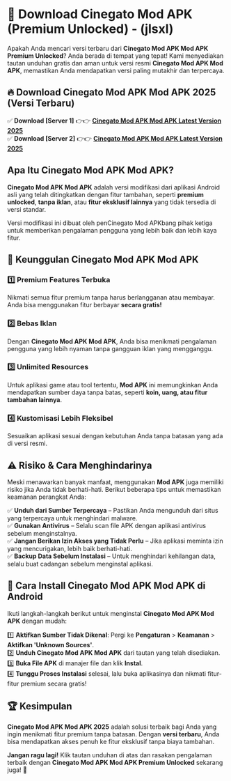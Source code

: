 

# 🎯 Download Cinegato Mod APK (Premium Unlocked) -  (jlsxl) 

Apakah Anda mencari versi terbaru dari **Cinegato Mod APK Mod APK Premium Unlocked**? Anda berada di tempat yang tepat! Kami menyediakan tautan unduhan gratis dan aman untuk versi resmi **Cinegato Mod APK Mod APK**, memastikan Anda mendapatkan versi paling mutakhir dan terpercaya.

## 🔥 Download Cinegato Mod APK Mod APK 2025 (Versi Terbaru)

✅ **Download [Server 1]** 👉👉 [**Cinegato Mod APK Mod APK Latest Version 2025**](https://apkcomod.com?title=Cinegato_Mod_APK)  
✅ **Download [Server 2]** 👉👉 [**Cinegato Mod APK Mod APK Latest Version 2025**](https://apkcomod.com?title=Cinegato_Mod_APK)  

## Apa Itu Cinegato Mod APK Mod APK?

**Cinegato Mod APK Mod APK** adalah versi modifikasi dari aplikasi Android asli yang telah ditingkatkan dengan fitur tambahan, seperti **premium unlocked**, **tanpa iklan**, atau **fitur eksklusif lainnya** yang tidak tersedia di versi standar.

Versi modifikasi ini dibuat oleh penCinegato Mod APKbang pihak ketiga untuk memberikan pengalaman pengguna yang lebih baik dan lebih kaya fitur.

## 🎯 Keunggulan Cinegato Mod APK Mod APK

### 1️⃣ Premium Features Terbuka
Nikmati semua fitur premium tanpa harus berlangganan atau membayar. Anda bisa menggunakan fitur berbayar **secara gratis!**

### 2️⃣ Bebas Iklan
Dengan **Cinegato Mod APK Mod APK**, Anda bisa menikmati pengalaman pengguna yang lebih nyaman tanpa gangguan iklan yang mengganggu.

### 3️⃣ Unlimited Resources
Untuk aplikasi game atau tool tertentu, **Mod APK** ini memungkinkan Anda mendapatkan sumber daya tanpa batas, seperti **koin, uang, atau fitur tambahan lainnya**.

### 4️⃣ Kustomisasi Lebih Fleksibel
Sesuaikan aplikasi sesuai dengan kebutuhan Anda tanpa batasan yang ada di versi resmi.

## ⚠️ Risiko & Cara Menghindarinya

Meski menawarkan banyak manfaat, menggunakan **Mod APK** juga memiliki risiko jika Anda tidak berhati-hati. Berikut beberapa tips untuk memastikan keamanan perangkat Anda:

✅ **Unduh dari Sumber Terpercaya** – Pastikan Anda mengunduh dari situs yang terpercaya untuk menghindari malware.  
✅ **Gunakan Antivirus** – Selalu scan file APK dengan aplikasi antivirus sebelum menginstalnya.  
✅ **Jangan Berikan Izin Akses yang Tidak Perlu** – Jika aplikasi meminta izin yang mencurigakan, lebih baik berhati-hati.  
✅ **Backup Data Sebelum Instalasi** – Untuk menghindari kehilangan data, selalu buat cadangan sebelum menginstal aplikasi.

## 📌 Cara Install Cinegato Mod APK Mod APK di Android

Ikuti langkah-langkah berikut untuk menginstal **Cinegato Mod APK Mod APK** dengan mudah:

1️⃣ **Aktifkan Sumber Tidak Dikenal**: Pergi ke **Pengaturan** > **Keamanan** > **Aktifkan 'Unknown Sources'**.  
2️⃣ **Unduh Cinegato Mod APK Mod APK** dari tautan yang telah disediakan.  
3️⃣ **Buka File APK** di manajer file dan klik **Instal**.  
4️⃣ **Tunggu Proses Instalasi** selesai, lalu buka aplikasinya dan nikmati fitur-fitur premium secara gratis!

## 🏆 Kesimpulan

**Cinegato Mod APK Mod APK 2025** adalah solusi terbaik bagi Anda yang ingin menikmati fitur premium tanpa batasan. Dengan **versi terbaru**, Anda bisa mendapatkan akses penuh ke fitur eksklusif tanpa biaya tambahan.

**Jangan ragu lagi!** Klik tautan unduhan di atas dan rasakan pengalaman terbaik dengan **Cinegato Mod APK Mod APK Premium Unlocked** sekarang juga! 🚀

